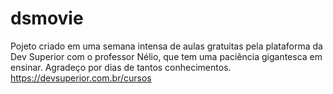 # dsmovie
Pojeto criado em uma semana intensa de aulas gratuitas pela plataforma da Dev Superior com o professor Nélio, que tem uma paciência gigantesca em ensinar. 
Agradeço por dias de tantos conhecimentos.
https://devsuperior.com.br/cursos 

